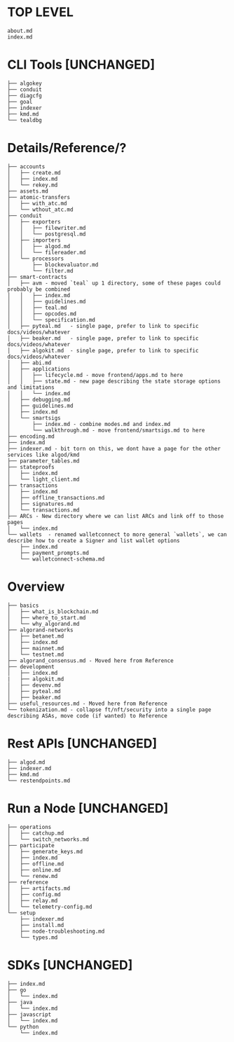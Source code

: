 # TOP LEVEL
    about.md
    index.md

# CLI Tools [UNCHANGED] 
    ├── algokey
    ├── conduit
    ├── diagcfg
    ├── goal
    ├── indexer
    ├── kmd.md
    └── tealdbg

# Details/Reference/? 
    ├── accounts
    │   ├── create.md
    │   ├── index.md
    │   └── rekey.md
    ├── assets.md
    ├── atomic-transfers
    │   ├── with_atc.md
    │   └── wthout_atc.md
    ├── conduit
    │   ├── exporters
    │   │   ├── filewriter.md
    │   │   └── postgresql.md
    │   ├── importers
    │   │   ├── algod.md
    │   │   └── filereader.md
    │   └── processors
    │       ├── blockevaluator.md
    │       └── filter.md
    ├── smart-contracts 
    │   ├── avm - moved `teal` up 1 directory, some of these pages could probably be combined
    │   │   ├── index.md
    │   │   ├── guidelines.md
    │   │   ├── teal.md 
    │   │   ├── opcodes.md
    │   │   └── specification.md
    │   ├── pyteal.md   - single page, prefer to link to specific docs/videos/whatever
    │   ├── beaker.md   - single page, prefer to link to specific docs/videos/whatever
    │   ├── algokit.md  - single page, prefer to link to specific docs/videos/whatever
    │   ├── abi.md 
    │   ├── applications 
    │   │   ├── lifecycle.md - move frontend/apps.md to here
    │   │   ├── state.md - new page describing the state storage options and limitations
    │   │   └── index.md
    │   ├── debugging.md
    │   ├── guidelines.md 
    │   ├── index.md
    │   └── smartsigs
    │       ├── index.md - combine modes.md and index.md 
    │       └── walkthrough.md - move frontend/smartsigs.md to here
    ├── encoding.md
    ├── index.md
    ├── indexer.md - bit torn on this, we dont have a page for the other services like algod/kmd 
    ├── parameter_tables.md
    ├── stateproofs
    │   ├── index.md
    │   └── light_client.md
    ├── transactions
    │   ├── index.md
    │   ├── offline_transactions.md  
    │   ├── signatures.md
    │   └── transactions.md
    ├── ARCs - New directory where we can list ARCs and link off to those pages
    │   └── index.md
    └── wallets  - renamed walletconnect to more general `wallets`, we can describe how to create a Signer and list wallet options
        ├── index.md 
        ├── payment_prompts.md
        └── walletconnect-schema.md


# Overview 
    ├── basics
    │   ├── what_is_blockchain.md
    │   ├── where_to_start.md
    │   └── why_algorand.md
    ├── algorand-networks
    │   ├── betanet.md
    │   ├── index.md
    │   ├── mainnet.md
    │   └── testnet.md
    ├── algorand_consensus.md - Moved here from Reference
    ├── development 
    │   ├── index.md
    |   ├── algokit.md
    │   ├── devenv.md
    │   ├── pyteal.md
    │   ├── beaker.md
    ├── useful_resources.md - Moved here from Reference
    └── tokenization.md - collapse ft/nft/security into a single page describing ASAs, move code (if wanted) to Reference


# Rest APIs  [UNCHANGED]
    ├── algod.md
    ├── indexer.md
    ├── kmd.md
    └── restendpoints.md

# Run a Node  [UNCHANGED]
    ├── operations
    │   ├── catchup.md
    │   └── switch_networks.md
    ├── participate
    │   ├── generate_keys.md
    │   ├── index.md
    │   ├── offline.md
    │   ├── online.md
    │   └── renew.md
    ├── reference
    │   ├── artifacts.md
    │   ├── config.md
    │   ├── relay.md
    │   └── telemetry-config.md
    └── setup
        ├── indexer.md
        ├── install.md
        ├── node-troubleshooting.md
        └── types.md

# SDKs [UNCHANGED]
    ├── index.md
    ├── go
    │   └── index.md
    ├── java
    │   └── index.md
    ├── javascript
    │   └── index.md
    └── python
        └── index.md
